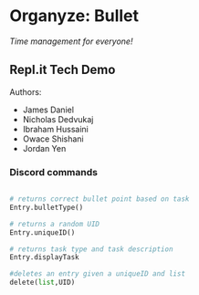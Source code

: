 # Organyze: Bullet  
*Time management for everyone!*

## Repl.it Tech Demo

Authors:
- James Daniel
- Nicholas Dedvukaj
- Ibraham Hussaini
- Owace Shishani
- Jordan Yen

### Discord commands

```python

# returns correct bullet point based on task
Entry.bulletType()

# returns a random UID
Entry.uniqueID()

# returns task type and task description
Entry.displayTask

#deletes an entry given a uniqueID and list
delete(list,UID)
```